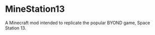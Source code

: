 MineStation13
=============

A Minecraft mod intended to replicate the popular BYOND game, Space Station 13.
